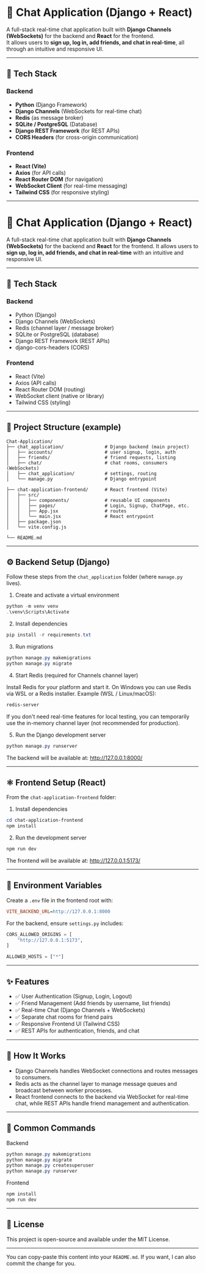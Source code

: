# 💬 Chat Application (Django + React)

A full-stack real-time chat application built with **Django Channels (WebSockets)** for the backend and **React** for the frontend.  
It allows users to **sign up, log in, add friends, and chat in real-time**, all through an intuitive and responsive UI.

---

## 🚀 Tech Stack

### **Backend**
- **Python** (Django Framework)
- **Django Channels** (WebSockets for real-time chat)
- **Redis** (as message broker)
- **SQLite / PostgreSQL** (Database)
- **Django REST Framework** (for REST APIs)
- **CORS Headers** (for cross-origin communication)

### **Frontend**
- **React (Vite)**
- **Axios** (for API calls)
- **React Router DOM** (for navigation)
- **WebSocket Client** (for real-time messaging)
- **Tailwind CSS** (for responsive styling)

---

# 💬 Chat Application (Django + React)

A full-stack real-time chat application built with **Django Channels (WebSockets)** for the backend and **React** for the frontend. It allows users to **sign up, log in, add friends, and chat in real-time** with an intuitive and responsive UI.

---

## 🚀 Tech Stack

### Backend
- Python (Django)
- Django Channels (WebSockets)
- Redis (channel layer / message broker)
- SQLite or PostgreSQL (database)
- Django REST Framework (REST APIs)
- django-cors-headers (CORS)

### Frontend
- React (Vite)
- Axios (API calls)
- React Router DOM (routing)
- WebSocket client (native or library)
- Tailwind CSS (styling)

---

## 🧩 Project Structure (example)

```
Chat-Application/
├── chat_application/               # Django backend (main project)
│   ├── accounts/                   # user signup, login, auth
│   ├── friends/                    # friend requests, listing
│   ├── chat/                       # chat rooms, consumers (WebSockets)
│   ├── chat_application/           # settings, routing
│   └── manage.py                   # Django entrypoint

├── chat-application-frontend/      # React frontend (Vite)
│   ├── src/
│   │   ├── components/             # reusable UI components
│   │   ├── pages/                  # Login, Signup, ChatPage, etc.
│   │   ├── App.jsx                 # routes
│   │   └── main.jsx                # React entrypoint
│   ├── package.json
│   └── vite.config.js

└── README.md
```

---

## ⚙️ Backend Setup (Django)

Follow these steps from the `chat_application` folder (where `manage.py` lives).

1. Create and activate a virtual environment

```powershell
python -m venv venv
.\venv\Scripts\Activate
```

2. Install dependencies

```powershell
pip install -r requirements.txt
```

3. Run migrations

```powershell
python manage.py makemigrations
python manage.py migrate
```

4. Start Redis (required for Channels channel layer)

Install Redis for your platform and start it. On Windows you can use Redis via WSL or a Redis installer. Example (WSL / Linux/macOS):

```bash
redis-server
```

If you don't need real-time features for local testing, you can temporarily use the in-memory channel layer (not recommended for production).

5. Run the Django development server

```powershell
python manage.py runserver
```

The backend will be available at: http://127.0.0.1:8000/

---

## ⚛️ Frontend Setup (React)

From the `chat-application-frontend` folder:

1. Install dependencies

```powershell
cd chat-application-frontend
npm install
```

2. Run the development server

```powershell
npm run dev
```

The frontend will be available at: http://127.0.0.1:5173/

---

## 🔐 Environment Variables

Create a `.env` file in the frontend root with:

```ini
VITE_BACKEND_URL=http://127.0.0.1:8000
```

For the backend, ensure `settings.py` includes:

```python
CORS_ALLOWED_ORIGINS = [
    "http://127.0.0.1:5173",
]

ALLOWED_HOSTS = ["*"]
```

---

## ✨ Features

- ✅ User Authentication (Signup, Login, Logout)
- ✅ Friend Management (Add friends by username, list friends)
- ✅ Real-time Chat (Django Channels + WebSockets)
- ✅ Separate chat rooms for friend pairs
- ✅ Responsive Frontend UI (Tailwind CSS)
- ✅ REST APIs for authentication, friends, and chat

---

## 🧠 How It Works

- Django Channels handles WebSocket connections and routes messages to consumers.
- Redis acts as the channel layer to manage message queues and broadcast between worker processes.
- React frontend connects to the backend via WebSocket for real-time chat, while REST APIs handle friend management and authentication.

---

## 🧰 Common Commands

Backend

```powershell
python manage.py makemigrations
python manage.py migrate
python manage.py createsuperuser
python manage.py runserver
```

Frontend

```powershell
npm install
npm run dev
```

---

## 🏁 License

This project is open-source and available under the MIT License.

---

You can copy-paste this content into your `README.md`. If you want, I can also commit the change for you.





